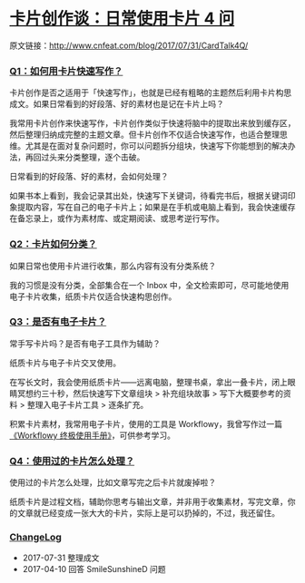 # [卡片创作谈：日常使用卡片 4 问](https://card.learnwritingthehardway.cn/#/chapter01/note19?id=%e5%8d%a1%e7%89%87%e5%88%9b%e4%bd%9c%e8%b0%88%ef%bc%9a%e6%97%a5%e5%b8%b8%e4%bd%bf%e7%94%a8%e5%8d%a1%e7%89%87-4-%e9%97%ae)

原文链接：<http://www.cnfeat.com/blog/2017/07/31/CardTalk4Q/>

### [Q1：如何用卡片快速写作？](https://card.learnwritingthehardway.cn/#/chapter01/note19?id=q1%ef%bc%9a%e5%a6%82%e4%bd%95%e7%94%a8%e5%8d%a1%e7%89%87%e5%bf%ab%e9%80%9f%e5%86%99%e4%bd%9c%ef%bc%9f)

卡片创作是否之适用于「快速写作」，也就是已经有粗略的主题然后利用卡片构思成文。如果日常看到的好段落、好的素材也是记在卡片上吗？

我常用卡片创作来快速写作，卡片创作类似于快速将脑中的提取出来放到缓存区，然后整理归纳成完整的主题文章。但卡片创作不仅适合快速写作，也适合整理思维。尤其是在面对复杂问题时，你可以问题拆分组块，快速写下你能想到的解决办法，再回过头来分类整理，逐个击破。

日常看到的好段落、好的素材，会如何处理？

如果书本上看到，我会记录其出处，快速写下关键词，待看完书后，根据关键词印象提取内容，写在自己的电子卡片上；如果是在手机或电脑上看到，我会快速缓存在备忘录上，或作为素材库、或定期阅读、或思考逆行写作。

### [Q2：卡片如何分类？](https://card.learnwritingthehardway.cn/#/chapter01/note19?id=q2%ef%bc%9a%e5%8d%a1%e7%89%87%e5%a6%82%e4%bd%95%e5%88%86%e7%b1%bb%ef%bc%9f)

如果日常也使用卡片进行收集，那么内容有没有分类系统？

我的习惯是没有分类，全部集合在一个 Inbox 中，全文检索即可，尽可能地使用电子卡片收集，纸质卡片仅适合快速构思创作。

### [Q3：是否有电子卡片？](https://card.learnwritingthehardway.cn/#/chapter01/note19?id=q3%ef%bc%9a%e6%98%af%e5%90%a6%e6%9c%89%e7%94%b5%e5%ad%90%e5%8d%a1%e7%89%87%ef%bc%9f)

常手写卡片吗？是否有电子工具作为辅助？

纸质卡片与电子卡片交叉使用。

在写长文时，我会使用纸质卡片——远离电脑，整理书桌，拿出一叠卡片，闭上眼睛冥想约三十秒，然后快速写下文章组块 > 补充组块故事 > 写下大概要参考的资料 > 整理入电子卡片工具 > 逐条扩充。

积累卡片素材，我常用电子卡片，使用的工具是 Workflowy，我曾写作过一篇 [《Workflowy 终极使用手册》](https://www.zhihu.com/question/20491194/answer/126151108)，可供参考学习。

### [Q4：使用过的卡片怎么处理？](https://card.learnwritingthehardway.cn/#/chapter01/note19?id=q4%ef%bc%9a%e4%bd%bf%e7%94%a8%e8%bf%87%e7%9a%84%e5%8d%a1%e7%89%87%e6%80%8e%e4%b9%88%e5%a4%84%e7%90%86%ef%bc%9f)

使用过的卡片怎么处理，比如文章写完之后卡片就废掉啦？

纸质卡片是过程文档，辅助你思考与输出文章，并非用于收集素材，写完文章，你的文章就已经变成一张大大的卡片，实际上是可以扔掉的，不过，我还留住。

### [ChangeLog](https://card.learnwritingthehardway.cn/#/chapter01/note19?id=changelog)

- 2017-07-31 整理成文
- 2017-04-10 回答 SmileSunshineD 问题
